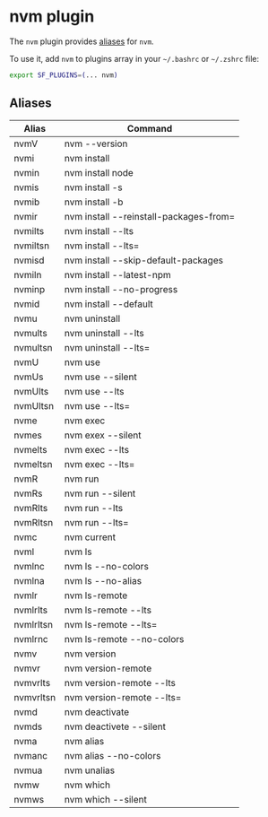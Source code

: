# nvm plugin

The `nvm` plugin provides [aliases](#aliases) for `nvm`.

To use it, add `nvm` to plugins array in your `~/.bashrc` or `~/.zshrc` file:

```sh
export SF_PLUGINS=(... nvm)
```

## Aliases

| Alias     | Command                                |
| --------- | -------------------------------------- |
| nvmV      | nvm --version                          |
| nvmi      | nvm install                            |
| nvmin     | nvm install node                       |
| nvmis     | nvm install -s                         |
| nvmib     | nvm install -b                         |
| nvmir     | nvm install --reinstall-packages-from= |
| nvmilts   | nvm install --lts                      |
| nvmiltsn  | nvm install --lts=                     |
| nvmisd    | nvm install --skip-default-packages    |
| nvmiln    | nvm install --latest-npm               |
| nvminp    | nvm install --no-progress              |
| nvmid     | nvm install --default                  |
| nvmu      | nvm uninstall                          |
| nvmults   | nvm uninstall --lts                    |
| nvmultsn  | nvm uninstall --lts=                   |
| nvmU      | nvm use                                |
| nvmUs     | nvm use --silent                       |
| nvmUlts   | nvm use --lts                          |
| nvmUltsn  | nvm use --lts=                         |
| nvme      | nvm exec                               |
| nvmes     | nvm exex --silent                      |
| nvmelts   | nvm exec --lts                         |
| nvmeltsn  | nvm exec --lts=                        |
| nvmR      | nvm run                                |
| nvmRs     | nvm run --silent                       |
| nvmRlts   | nvm run --lts                          |
| nvmRltsn  | nvm run --lts=                         |
| nvmc      | nvm current                            |
| nvml      | nvm ls                                 |
| nvmlnc    | nvm ls --no-colors                     |
| nvmlna    | nvm ls --no-alias                      |
| nvmlr     | nvm ls-remote                          |
| nvmlrlts  | nvm ls-remote --lts                    |
| nvmlrltsn | nvm ls-remote --lts=                   |
| nvmlrnc   | nvm ls-remote --no-colors              |
| nvmv      | nvm version                            |
| nvmvr     | nvm version-remote                     |
| nvmvrlts  | nvm version-remote --lts               |
| nvmvrltsn | nvm version-remote --lts=              |
| nvmd      | nvm deactivate                         |
| nvmds     | nvm deactivete --silent                |
| nvma      | nvm alias                              |
| nvmanc    | nvm alias --no-colors                  |
| nvmua     | nvm unalias                            |
| nvmw      | nvm which                              |
| nvmws     | nvm which --silent                     |
